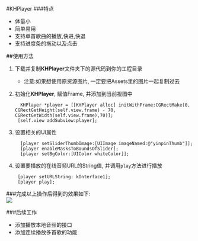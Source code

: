 #KHPlayer
###特点
- 体量小
- 简单易用
- 支持单首歌曲的播放,快进,快退
- 支持进度条的拖动以及点击


##使用方法
1. 下载并复制**KHPlayer**文件夹下的源代码到你的工程目录
	- 注意:如果想使用原资源图片, 一定要把Assets里的图片一起复制过去
2. 初始化**KHPlayer**, 赋值Frame, 并添加到当前视图中

		 KHPlayer *player = [[KHPlayer alloc] initWithFrame:CGRectMake(0, CGRectGetHeight(self.view.frame) - 70, CGRectGetWidth(self.view.frame),70)];
 		[self.view addSubview:player];

3. 设置相关的UI属性

		 [player setSliderThumbImage:[UIImage imageNamed:@"yinpinThumb"]];
		 [player enableMasksToBoundsOfSlider];
		 [player setBgColor:[UIColor whiteColor]];

4. 设置要播放的在线音频URL的String值, 并调用`play`方法进行播放

		[player setURLString: kInterface1]; 
		[player play];


###完成以上操作后得到的效果如下:  
![](http://a3.qpic.cn/psb?/V10VS2G12cCf7H/GeDP*peQjii2JkgMHMxMFn*.unwHdiwFlSIPJ7GTw9k!/c/dMgAAAAAAAAA&bo=bgGUAgAAAAACB9o!&rf=viewer_4)

###后续工作
- 添加播放本地音频的接口
- 添加连续播放多首歌的功能

